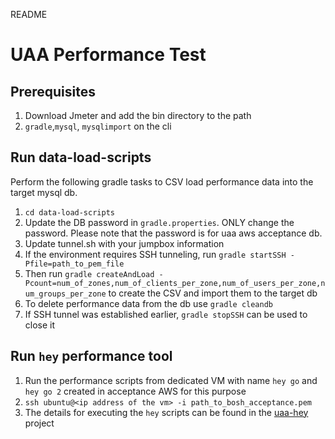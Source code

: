 README
# UAA Performance Test

## Prerequisites
1. Download Jmeter and add the bin directory to the path
1. `gradle`,`mysql`, `mysqlimport` on the cli

## Run data-load-scripts

Perform the following gradle tasks to CSV load performance data into the target mysql db.
1. `cd data-load-scripts`
1. Update the DB password in `gradle.properties`. ONLY change the password. Please note that the password is for uaa aws acceptance db.
1. Update tunnel.sh with your jumpbox information
1. If the environment requires SSH tunneling, run `gradle startSSH -Pfile=path_to_pem_file`
1. Then run `gradle createAndLoad -Pcount=num_of_zones,num_of_clients_per_zone,num_of_users_per_zone,num_groups_per_zone` to create the CSV and import them to the target db
1. To delete performance data from the db use `gradle cleandb`
1. If SSH tunnel was established earlier, `gradle stopSSH` can be used to close it

## Run `hey` performance tool
1. Run the performance scripts from dedicated VM with name `hey go` and `hey go 2` created in acceptance AWS for this purpose
1. `ssh ubuntu@<ip address of the vm> -i path_to_bosh_acceptance.pem`
1. The details for executing the `hey` scripts can be found in the [uaa-hey](https://github.com/cloudfoundry/uaa-hey) project
